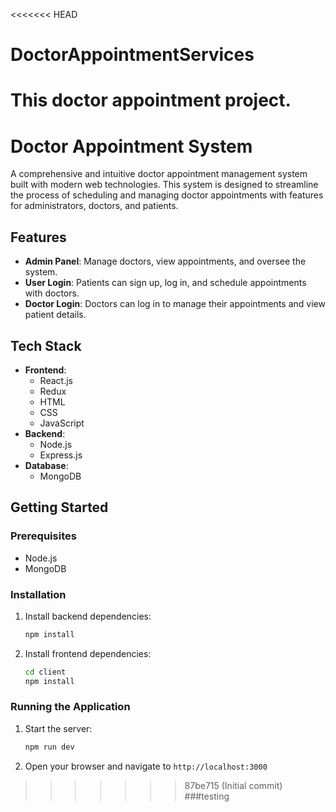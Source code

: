 <<<<<<< HEAD
# DoctorAppointmentServices
This doctor appointment project.
=======
# Doctor Appointment System

A comprehensive and intuitive doctor appointment management system built with modern web technologies. This system is designed to streamline the process of scheduling and managing doctor appointments with features for administrators, doctors, and patients.

## Features

- **Admin Panel**: Manage doctors, view appointments, and oversee the system.
- **User Login**: Patients can sign up, log in, and schedule appointments with doctors.
- **Doctor Login**: Doctors can log in to manage their appointments and view patient details.

## Tech Stack

- **Frontend**:
  - React.js
  - Redux
  - HTML
  - CSS
  - JavaScript
- **Backend**:
  - Node.js
  - Express.js
- **Database**:
  - MongoDB

## Getting Started

### Prerequisites

- Node.js
- MongoDB

### Installation


1. Install backend dependencies:
    ```bash
    npm install
    ```
    
2. Install frontend dependencies:
    ```bash
    cd client
    npm install
    ```

### Running the Application

1. Start the server:
    ```bash
    npm run dev
    ```

2. Open your browser and navigate to `http://localhost:3000`
>>>>>>> 87be715 (Initial commit)
###testing